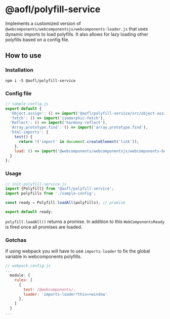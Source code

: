 # @aofl/polyfill-service

Implements a customized version of `@webcomponents/webcomponentsjs/webcomponents-loader.js` that uses dynamic imports to load polyfills. It also allows for lazy loading other polyfills based on a config file.


## How to use

### Installation
```
npm i -S @aofl/polyfill-service
```

### Config file
```javascript
// sample-config.js
export default {
  'Object.assign': () => import('@aofl/polyfill-service/src/object-assign-polyfill'),
  'fetch': () => import('isomorphic-fetch'),
  'Reflect': () => import('harmony-reflect'),
  'Array.prototype.find': () => import('array.prototype.find'),
  'html-imports': {
    test() {
      return !('import' in document.createElement('link'));
    },
    load: () => import('@webcomponents/webcomponentsjs/webcomponents-bundle')
  }
};
```


### Usage
```javascript
// init-polyfill-service.js
import {Polyfill} from '@aofl/polyfill-service';
import polyfills from './sample-config';

const ready = Polyfill.loadAll(polyfills); // promise

export default ready;
```

`polyfill.loadAll()` returns a promise. In addition to this `WebComponentsReady` is fired once all promises are loaded.


### Gotchas
If using webpack you will have to use `imports-loader` to fix the global variable in webcomponents polyfills.

```javascript
// webpack.config.js
...
  module: {
    rules: [
      {
        test: /@webcomponents/,
        loader: 'imports-loader?this=>window'
      },
    ]
  }
...
```
